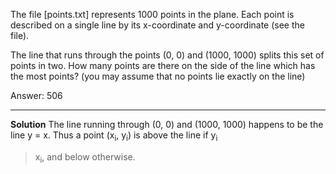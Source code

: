 The file [points.txt] represents 1000 points in the plane. Each point is
described on a single line by its x-coordinate and y-coordinate (see the file).

The line that runs through the points (0, 0) and (1000, 1000) splits this set
of points in two. How many points are there on the side of the line which has
the most points? (you may assume that no points lie exactly on the line)

Answer: 506

----
__Solution__
The line running through (0, 0) and (1000, 1000) happens to be the line y = x.
Thus a point (x<sub>i</sub>, y<sub>i</sub>) is above the line if y<sub>i</sub>
> x<sub>i</sub>, and below otherwise.
